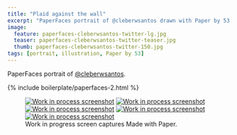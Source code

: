 ```yaml
---
title: "Plaid against the wall"
excerpt: "PaperFaces portrait of @cleberwsantos drawn with Paper by 53 on an iPad."
image: 
  feature: paperfaces-cleberwsantos-twitter-lg.jpg
  teaser: paperfaces-cleberwsantos-twitter-teaser.jpg
  thumb: paperfaces-cleberwsantos-twitter-150.jpg
tags: [portrait, illustration, Paper by 53]
---
```


PaperFaces portrait of [@cleberwsantos](http://twitter.com/cleberwsantos).

{% include boilerplate/paperfaces-2.html %}

<figure class="third">
	<a href="{{ site.url }}/assets/images/paperfaces-cleberwsantos-process-1-lg.jpg"><img src="{{ site.url }}/assets/images/paperfaces-cleberwsantos-process-1-600.jpg" alt="Work in process screenshot"></a>
	<a href="{{ site.url }}/assets/images/paperfaces-cleberwsantos-process-2-lg.jpg"><img src="{{ site.url }}/assets/images/paperfaces-cleberwsantos-process-2-600.jpg" alt="Work in process screenshot"></a>
	<a href="{{ site.url }}/assets/images/paperfaces-cleberwsantos-process-3-lg.jpg"><img src="{{ site.url }}/assets/images/paperfaces-cleberwsantos-process-3-600.jpg" alt="Work in process screenshot"></a>
  <a href="{{ site.url }}/assets/images/paperfaces-cleberwsantos-process-4-lg.jpg"><img src="{{ site.url }}/assets/images/paperfaces-cleberwsantos-process-4-600.jpg" alt="Work in process screenshot"></a>
  <a href="{{ site.url }}/assets/images/paperfaces-cleberwsantos-process-5-lg.jpg"><img src="{{ site.url }}/assets/images/paperfaces-cleberwsantos-process-5-600.jpg" alt="Work in process screenshot"></a>
	<figcaption>Work in progress screen captures Made with Paper.</figcaption>
</figure>